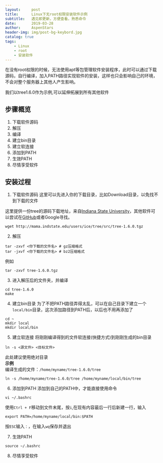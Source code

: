 ```yaml
---
layout:     post
title:      Linux下无root权限安装软件示例
subtitle:   遇见即更新，方便查看，熟悉命令
date:       2019-03-28
author:     AspenStars
header-img: img/post-bg-keybord.jpg
catalog: true
tags:
    - Linux
    - root
    - 安装软件
---
```


在没有root权限的时候，无法使用apt等包管理软件安装程序，此时可以通过下载源码，自行编译，加入PATH路径实现软件的安装，这样也只会影响自己的环境，不会对整个服务器上其他人产生影响。

我们以tree1.6.0作为示例,可以延伸拓展到所有其他软件

## 步骤概览
1. 下载软件源码
2. 解压
3. 编译
4. 建立bin目录
5. 建立软连接
6. 添加到PATH
7. 生效PATH
8. 尽情享受软件

## 安装过程
1. 下载软件源码
这里可以先进入你的下载目录，比如Download目录，以免找不到下载的文件

这里提供一份tree的源码下载地址，来自[Indiana State University](https://www.indstate.edu/)，其他软件可以尝试在[GitHub](https://github.com/)或者Google寻找。
```
wget http://mama.indstate.edu/users/ice/tree/src/tree-1.6.0.tgz
```

2. 解压
```
tar -zxvf <你下载的文件名> # gz压缩格式
tar -jxvf <你下载的文件名> # bz2压缩格式
```
例如
```
tar -zxvf tree-1.6.0.tgz
```

3. 进入解压后的文件夹，并编译
```
cd tree-1.6.0
make
```

4. 建立bin目录
为了不把PATH路径弄得太乱，可以在自己目录下建立一个`local/bin`目录，这次添加路径到PATH后，以后也不用再添加了
```
cd ~
mkdir local
mkdir local/bin
```

5. 建立软连接
将刚刚编译得到的文件软连接(快捷方式)到刚刚生成的bin目录
```
ln -s <源文件> <目标文件>
```
此处建议使用绝对目录  
**示例**  
编译生成的文件：`/home/myname/tree-1.6.0/tree`  
```
ln -s /home/myname/tree-1.6.0/tree /home/myname/local/bin/tree
```

6. 添加到PATH
添加到自己的PATH中，才能直接使用命令
```
vi ~/.bashrc
```
使用`Ctrl + F`移动到文件末尾，按`i`,在现有内容最后一行后新建一行，输入
```
export PATH=/home/myname/local/bin:$PATH
```
按`ESC`输入`：`，在输入`wq`保存并退出

7. 生效PATH
```
source ~/.bashrc
```

8. 尽情享受软件